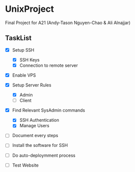 # UnixProject

Final Project for A21 (Andy-Tason Nguyen-Chao & Ali Alnajjar)

## TaskList

- [x] Setup SSH
  - [x] SSH Keys
  - [x] Connection to remote server
- [x] Enable VPS
- [x] Setup Server Rules
  - [x] Admin
  - [ ] Client
- [x] Find Relevant SysAdmin commands
  - [x] SSH Authentication
  - [x] Manage Users
- [ ] Document every steps
- [ ] Install the software for SSH
- [ ] Do auto-deploymment process
- [ ] Test Website


